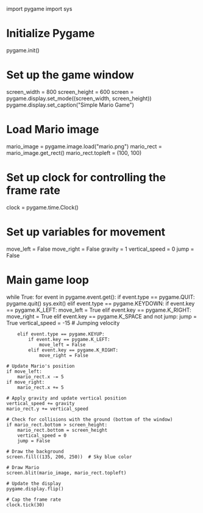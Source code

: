 import pygame
import sys

# Initialize Pygame
pygame.init()

# Set up the game window
screen_width = 800
screen_height = 600
screen = pygame.display.set_mode((screen_width, screen_height))
pygame.display.set_caption("Simple Mario Game")

# Load Mario image
mario_image = pygame.image.load("mario.png")
mario_rect = mario_image.get_rect()
mario_rect.topleft = (100, 100)

# Set up clock for controlling the frame rate
clock = pygame.time.Clock()

# Set up variables for movement
move_left = False
move_right = False
gravity = 1
vertical_speed = 0
jump = False

# Main game loop
while True:
    for event in pygame.event.get():
        if event.type == pygame.QUIT:
            pygame.quit()
            sys.exit()
        elif event.type == pygame.KEYDOWN:
            if event.key == pygame.K_LEFT:
                move_left = True
            elif event.key == pygame.K_RIGHT:
                move_right = True
            elif event.key == pygame.K_SPACE and not jump:
                jump = True
                vertical_speed = -15  # Jumping velocity

        elif event.type == pygame.KEYUP:
            if event.key == pygame.K_LEFT:
                move_left = False
            elif event.key == pygame.K_RIGHT:
                move_right = False

    # Update Mario's position
    if move_left:
        mario_rect.x -= 5
    if move_right:
        mario_rect.x += 5

    # Apply gravity and update vertical position
    vertical_speed += gravity
    mario_rect.y += vertical_speed

    # Check for collisions with the ground (bottom of the window)
    if mario_rect.bottom > screen_height:
        mario_rect.bottom = screen_height
        vertical_speed = 0
        jump = False

    # Draw the background
    screen.fill((135, 206, 250))  # Sky blue color

    # Draw Mario
    screen.blit(mario_image, mario_rect.topleft)

    # Update the display
    pygame.display.flip()

    # Cap the frame rate
    clock.tick(30)
